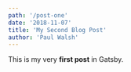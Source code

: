 ```yaml
---
path: '/post-one'
date: '2018-11-07'
title: 'My Second Blog Post'
author: 'Paul Walsh'
---
```


This is my very **first post** in Gatsby.